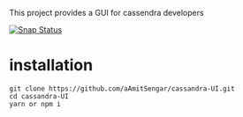 This project provides a GUI for cassendra developers 

[![Snap Status](https://build.snapcraft.io/badge/aAmitSengar/cassandra-UI.svg)](https://build.snapcraft.io/user/aAmitSengar/cassandra-UI)

# installation
```blash
git clone https://github.com/aAmitSengar/cassandra-UI.git
cd cassandra-UI
yarn or npm i
```
